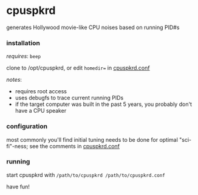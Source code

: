 # cpuspkrd
generates Hollywood movie-like CPU noises based on running PID#s

### installation
*requires*: `beep`

clone to /opt/cpuspkrd, or edit `homedir=` in [cpuspkrd.conf](etc/cpuspkrd.conf)

_notes_:
  - requires root access
  - uses debugfs to trace current running PIDs
  - if the target computer was built in the past 5 years, you probably don't have a CPU speaker


### configuration
most commonly you'll find initial tuning needs to be done for optimal "sci-fi"-ness; see the comments in [cpuspkrd.conf](etc/cpuspkrd.conf)

### running
start cpuspkrd with `/path/to/cpuspkrd /path/to/cpuspkrd.conf`

have fun!
